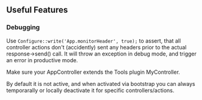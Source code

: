## Useful Features

### Debugging
Use `Configure::write('App.monitorHeader', true);` to assert, that all controller actions don't (accidently) sent any headers prior
to the actual response->send() call. It will throw an exception in debug mode, and trigger an error in productive mode.

Make sure your AppController extends the Tools plugin MyController.

By default it is not active, and when activated via bootstrap you can always temporarally or locally deactivate it for specific controllers/actions.
